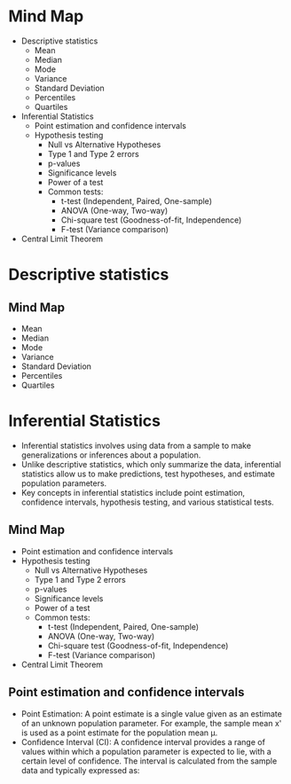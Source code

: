 # Mind Map
- Descriptive statistics
  - Mean
  - Median
  - Mode
  - Variance
  - Standard Deviation
  - Percentiles
  - Quartiles
- Inferential Statistics
  - Point estimation and confidence intervals
  - Hypothesis testing
    - Null vs Alternative Hypotheses
    - Type 1 and Type 2 errors
    - p-values
    - Significance levels
    - Power of a test
    - Common tests:
      - t-test (Independent, Paired, One-sample)
      - ANOVA (One-way, Two-way)
      - Chi-square test (Goodness-of-fit, Independence)
      - F-test (Variance comparison)
- Central Limit Theorem
# Descriptive statistics
## Mind Map
- Mean
- Median
- Mode
- Variance
- Standard Deviation
- Percentiles
- Quartiles
# Inferential Statistics
- Inferential statistics involves using data from a sample to make generalizations or inferences about a population.
- Unlike descriptive statistics, which only summarize the data, inferential statistics allow us to make predictions, test hypotheses, and estimate population parameters.
- Key concepts in inferential statistics include point estimation, confidence intervals, hypothesis testing, and various statistical tests.
## Mind Map
- Point estimation and confidence intervals
- Hypothesis testing
  - Null vs Alternative Hypotheses
  - Type 1 and Type 2 errors
  - p-values
  - Significance levels
  - Power of a test
  - Common tests:
    - t-test (Independent, Paired, One-sample)
    - ANOVA (One-way, Two-way)
    - Chi-square test (Goodness-of-fit, Independence)
    - F-test (Variance comparison)
- Central Limit Theorem
## Point estimation and confidence intervals
- Point Estimation: A point estimate is a single value given as an estimate of an unknown population parameter. For example, the sample mean x' is used as a point estimate for the population mean μ.
- Confidence Interval (CI): A confidence interval provides a range of values within which a population parameter is expected to lie, with a certain level of confidence. The interval is calculated from the sample data and typically expressed as:
